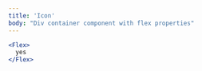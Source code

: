 ```yaml
---
title: 'Icon'
body: "Div container component with flex properties"
---
```


```jsx
<Flex>
  yes
</Flex>
 ```
